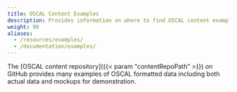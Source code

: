 ```yaml
---
title: OSCAL Content Examples
description: Provides information on where to find OSCAL content examples.
weight: 90
aliases:
  - /resources/examples/
  - /documentation/examples/
---
```


The [OSCAL content repository]({{< param "contentRepoPath" >}}) on GitHub provides many examples of OSCAL formatted data including both actual data and mockups for demonstration.
